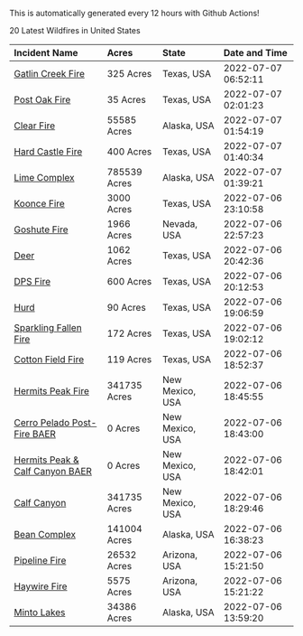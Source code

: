 This is automatically generated every 12 hours with Github Actions!

20 Latest Wildfires in United States

 | Incident Name | Acres | State | Date and Time |
|:---|:---|:---|:---|
| [Gatlin Creek Fire](https://inciweb.nwcg.gov/incident/8207/) | 325 Acres | Texas, USA | 2022-07-07 06:52:11 |
| [Post Oak Fire](https://inciweb.nwcg.gov/incident/8206/) | 35 Acres | Texas, USA | 2022-07-07 02:01:23 |
| [Clear Fire](https://inciweb.nwcg.gov/incident/8178/) | 55585 Acres | Alaska, USA | 2022-07-07 01:54:19 |
| [Hard Castle Fire](https://inciweb.nwcg.gov/incident/8208/) | 400 Acres | Texas, USA | 2022-07-07 01:40:34 |
| [Lime Complex](https://inciweb.nwcg.gov/incident/8173/) | 785539 Acres | Alaska, USA | 2022-07-07 01:39:21 |
| [Koonce Fire](https://inciweb.nwcg.gov/incident/8203/) | 3000 Acres | Texas, USA | 2022-07-06 23:10:58 |
| [Goshute Fire](https://inciweb.nwcg.gov/incident/8180/) | 1966 Acres | Nevada, USA | 2022-07-06 22:57:23 |
| [Deer](https://inciweb.nwcg.gov/incident/8204/) | 1062 Acres | Texas, USA | 2022-07-06 20:42:36 |
| [DPS Fire](https://inciweb.nwcg.gov/incident/8198/) | 600 Acres | Texas, USA | 2022-07-06 20:12:53 |
| [Hurd](https://inciweb.nwcg.gov/incident/8205/) | 90 Acres | Texas, USA | 2022-07-06 19:06:59 |
| [Sparkling Fallen Fire](https://inciweb.nwcg.gov/incident/8202/) | 172 Acres | Texas, USA | 2022-07-06 19:02:12 |
| [Cotton Field Fire](https://inciweb.nwcg.gov/incident/8200/) | 119 Acres | Texas, USA | 2022-07-06 18:52:37 |
| [Hermits Peak Fire](https://inciweb.nwcg.gov/incident/8049/) | 341735 Acres | New Mexico, USA | 2022-07-06 18:45:55 |
| [Cerro Pelado Post-Fire BAER](https://inciweb.nwcg.gov/incident/8118/) | 0 Acres | New Mexico, USA | 2022-07-06 18:43:00 |
| [Hermits Peak & Calf Canyon BAER](https://inciweb.nwcg.gov/incident/8104/) | 0 Acres | New Mexico, USA | 2022-07-06 18:42:01 |
| [Calf Canyon](https://inciweb.nwcg.gov/incident/8069/) | 341735 Acres | New Mexico, USA | 2022-07-06 18:29:46 |
| [Bean Complex](https://inciweb.nwcg.gov/incident/8183/) | 141004 Acres | Alaska, USA | 2022-07-06 16:38:23 |
| [Pipeline Fire](https://inciweb.nwcg.gov/incident/8152/) | 26532 Acres | Arizona, USA | 2022-07-06 15:21:50 |
| [Haywire Fire](https://inciweb.nwcg.gov/incident/8155/) | 5575 Acres | Arizona, USA | 2022-07-06 15:21:22 |
| [Minto Lakes](https://inciweb.nwcg.gov/incident/8182/) | 34386 Acres | Alaska, USA | 2022-07-06 13:59:20 |
